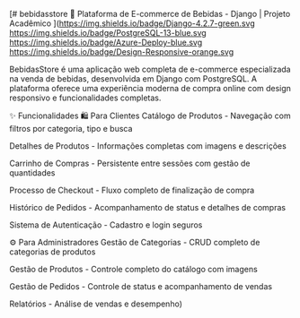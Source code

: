 [# bebidasstore
🍷 Plataforma de E-commerce de Bebidas - Django | Projeto Acadêmico
](https://img.shields.io/badge/Django-4.2.7-green.svg
https://img.shields.io/badge/PostgreSQL-13-blue.svg
https://img.shields.io/badge/Azure-Deploy-blue.svg
https://img.shields.io/badge/Design-Responsive-orange.svg

BebidasStore é uma aplicação web completa de e-commerce especializada na venda de bebidas, desenvolvida em Django com PostgreSQL. A plataforma oferece uma experiência moderna de compra online com design responsivo e funcionalidades completas.

✨ Funcionalidades
🛍️ Para Clientes
Catálogo de Produtos - Navegação com filtros por categoria, tipo e busca

Detalhes de Produtos - Informações completas com imagens e descrições

Carrinho de Compras - Persistente entre sessões com gestão de quantidades

Processo de Checkout - Fluxo completo de finalização de compra

Histórico de Pedidos - Acompanhamento de status e detalhes de compras

Sistema de Autenticação - Cadastro e login seguros

⚙️ Para Administradores
Gestão de Categorias - CRUD completo de categorias de produtos

Gestão de Produtos - Controle completo do catálogo com imagens

Gestão de Pedidos - Controle de status e acompanhamento de vendas

Relatórios - Análise de vendas e desempenho)
